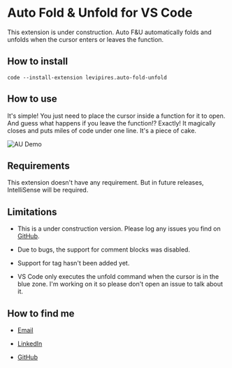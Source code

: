 # Auto Fold & Unfold for VS Code

This extension is under construction. Auto F&U automatically folds and unfolds when the cursor enters or leaves the function.

## How to install

```
code --install-extension levipires.auto-fold-unfold
```

## How to use

It's simple! You just need to place the cursor inside a function for it to open. And guess what happens if you leave the function!? Exactly!
It magically closes and puts miles of code under one line. It's a piece of cake.

![AU Demo](https://raw.githubusercontent.com/levi-pires/auto-fold-unfold/master/images/demo.gif)

## Requirements

This extension doesn't have any requirement. But in future releases, IntelliSense will be required.

## Limitations

* This is a under construction version. Please log any issues you find on [GitHub](https://github.com/levi-pires/auto-fold-unfold/issues).

* Due to bugs, the support for comment blocks was disabled.

* Support for tag hasn't been added yet.

* VS Code only executes the unfold command when the cursor is in the blue zone. I'm working on it so please don't open an issue to talk about it.

## How to find me

* [Email](mailto:waltvy.comercial@gmail.com)

* [LinkedIn](https://www.linkedin.com/in/levi-pires-5a74331a6)

* [GitHub](https://www.github.com/levi-pires)